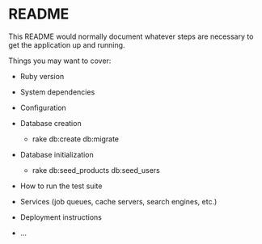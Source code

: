 # README

This README would normally document whatever steps are necessary to get the
application up and running.

Things you may want to cover:

* Ruby version

* System dependencies

* Configuration

* Database creation
  - rake db:create db:migrate

* Database initialization
  - rake db:seed_products db:seed_users

* How to run the test suite

* Services (job queues, cache servers, search engines, etc.)

* Deployment instructions

* ...
